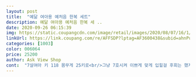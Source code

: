 ```yaml
---
layout: post 
title:  "예닮 여아용 예처음 한복 세트" 
description: 예닮 여아용 예처음 한복 세 ..
date: 2020-09-26 06:15:39 
img: https://static.coupangcdn.com/image/retail/images/2020/08/07/16/1/53f922d9-a6cb-4642-b364-86ac44d8a24a.jpg 
linkUrl: https://link.coupang.com/re/AFFSDP?lptag=AF3600438&subid=ahnPublicAsk&pageKey=1942244416&itemId=3297334203&vendorItemId=71284269834&traceid=V0-113-82443c22e5dc3a5e 
categories: [1003] 
color: 006064 
price: 25200 
author: Ask View Shop 
cont:  "7살여아 키 118 몸무게 25키로<br/>그냥 7호시켜 이쁘게 맞게 입힐걸 후회는 했지만 8호도<br/>사진과 같아요  실제도 이뿌고<br/>색감도 이쁘고 키119 몸무게23인 7세아이 7호할까 8호할까 고민하다 8호시켰는데 여유있게 맞아좋은데 치마기장이 너무기네요... <br/>... <br/>.<br/>^^;;;;<br/>속치마랑 같이 입으니 아이가 너무 좋아해요<br/>아이도 너무좋아하네요<br/>어깨끈을 최대한 끌어올려 수선해주어 입히니 괜찮네요♡<br/>이쁘네용^^<br/>품은 잘맞고 길이는 살짝길어요.<br/><br/>" 
---
```

